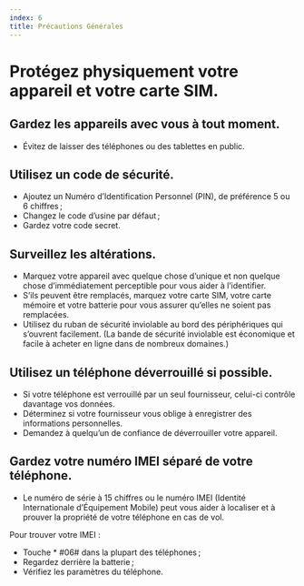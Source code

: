 ```yaml
---
index: 6
title: Précautions Générales
---
```

# Protégez physiquement votre appareil et votre carte SIM.

## Gardez les appareils avec vous à tout moment.

*   Évitez de laisser des téléphones ou des tablettes en public.

## Utilisez un code de sécurité.

*   Ajoutez un Numéro d’Identification Personnel (PIN), de préférence 5 ou 6 chiffres ;
*   Changez le code d’usine par défaut ;
*   Gardez votre code secret.

## Surveillez les altérations.

*   Marquez votre appareil avec quelque chose d’unique et non quelque chose d’immédiatement perceptible pour vous aider à l’identifier.
*   S’ils peuvent être remplacés, marquez votre carte SIM, votre carte mémoire et votre batterie pour vous assurer qu’elles ne soient pas remplacées.
*   Utilisez du ruban de sécurité inviolable au bord des périphériques qui s’ouvrent facilement. (La bande de sécurité inviolable est économique et facile à acheter en ligne dans de nombreux domaines.)

## Utilisez un téléphone déverrouillé si possible.

*   Si votre téléphone est verrouillé par un seul fournisseur, celui-ci contrôle davantage vos données.
*   Déterminez si votre fournisseur vous oblige à enregistrer des informations personnelles.
*   Demandez à quelqu’un de confiance de déverrouiller votre appareil.

## Gardez votre numéro IMEI séparé de votre téléphone.

*   Le numéro de série à 15 chiffres ou le numéro IMEI (Identité Internationale d’Équipement Mobile) peut vous aider à localiser et à prouver la propriété de votre téléphone en cas de vol.

Pour trouver votre IMEI :

*   Touche * #06# dans la plupart des téléphones ;
*   Regardez derrière la batterie ;
*   Vérifiez les paramètres du téléphone.